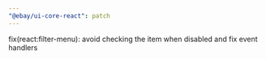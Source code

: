 ```yaml
---
"@ebay/ui-core-react": patch
---
```


fix(react:filter-menu): avoid checking the item when disabled and fix event handlers
